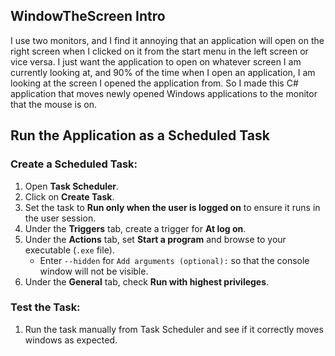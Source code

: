 ## WindowTheScreen Intro

I use two monitors, and I find it annoying that an application will open on the right screen when I clicked on it from the start menu in the left screen or vice versa. I just want the application to open on whatever screen I am currently looking at, and 90% of the time when I open an application, I am looking at the screen I opened the application from. So I made this C# application that moves newly opened Windows applications to the monitor that the mouse is on.

## Run the Application as a Scheduled Task

### Create a Scheduled Task:

1. Open **Task Scheduler**.
2. Click on **Create Task**.
3. Set the task to **Run only when the user is logged on** to ensure it runs in the user session.
4. Under the **Triggers** tab, create a trigger for **At log on**.
5. Under the **Actions** tab, set **Start a program** and browse to your executable (`.exe` file).
    - Enter `--hidden` for `Add arguments (optional):` so that the console window will not be visible.
6. Under the **General** tab, check **Run with highest privileges**.

### Test the Task:

1. Run the task manually from Task Scheduler and see if it correctly moves windows as expected.
